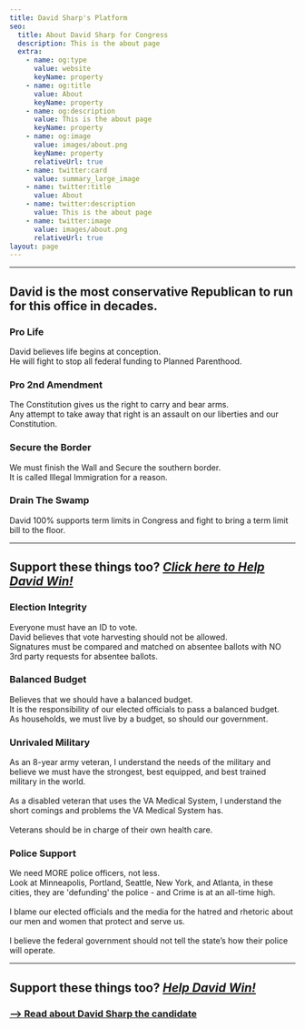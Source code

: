 ```yaml
---
title: David Sharp's Platform
seo:
  title: About David Sharp for Congress
  description: This is the about page
  extra:
    - name: og:type
      value: website
      keyName: property
    - name: og:title
      value: About
      keyName: property
    - name: og:description
      value: This is the about page
      keyName: property
    - name: og:image
      value: images/about.png
      keyName: property
      relativeUrl: true
    - name: twitter:card
      value: summary_large_image
    - name: twitter:title
      value: About
    - name: twitter:description
      value: This is the about page
    - name: twitter:image
      value: images/about.png
      relativeUrl: true
layout: page
---
```

---
## David is the most conservative Republican to run for this office in decades.

### Pro Life
David believes life begins at conception.<br>
He will fight to stop all federal funding to Planned Parenthood.

### Pro 2nd Amendment
The Constitution gives us the right to carry and bear arms.<br>
Any attempt to take away that right is an assault on our liberties and our Constitution.

### Secure the Border
We must finish the Wall and Secure the southern border.<br>
It is called Illegal Immigration for a reason.

### Drain The Swamp
David 100% supports term limits in Congress and fight to bring a term limit bill to the floor.

---
Support these things too?
***[Click here to Help David Win!](/support)***
---

### Election Integrity
Everyone must have an ID to vote.<br>
David believes that vote harvesting should not be allowed.<br>
Signatures must be compared and matched on absentee ballots with NO 3rd party requests for absentee ballots.

### Balanced Budget
Believes that we should have a balanced budget.<br>
It is the responsibility of our elected officials to pass a balanced budget.<br>
As households, we must live by a budget, so should our government.

### Unrivaled Military
As an 8-year army veteran, I understand the needs of the military and believe we must have the strongest, best equipped, and best trained military in the world.<br>
<br>As a disabled veteran that uses the VA Medical System, I understand the short comings and problems the VA Medical System has.<br>
<br>
Veterans should be in charge of their own health care.

### Police Support
We need MORE police officers, not less.<br>Look at Minneapolis, Portland, Seattle, New York, and Atlanta, in these cities, they are 'defunding' the police - and Crime is at an all-time high.<br><br>I blame our elected officials and the media for the hatred and rhetoric about our men and women that protect and serve us.<br><br>I believe the federal government should not tell the state’s how their police will operate.


---
Support these things too?
***[Help David Win!](/support)***
---

### [--> Read about David Sharp the candidate](/about-david)

